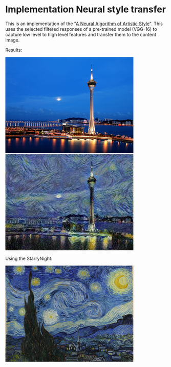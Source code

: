 # Implementation Neural style transfer #

This is an implementation of the "[A Neural Algorithm of Artistic Style](http://arxiv.org/abs/1508.06576)". This uses the selected filtered responses of a pre-trained model (VGG-16) to capture low level to high level features and transfer them to the content image.

Results:

<img src="content.jpg" width="400px" height="300px" />
<img src="result.jpg" width="400px" height="300px" />

Using the StarryNight:

<img src="style.jpg" width="400px" height="300px" />
